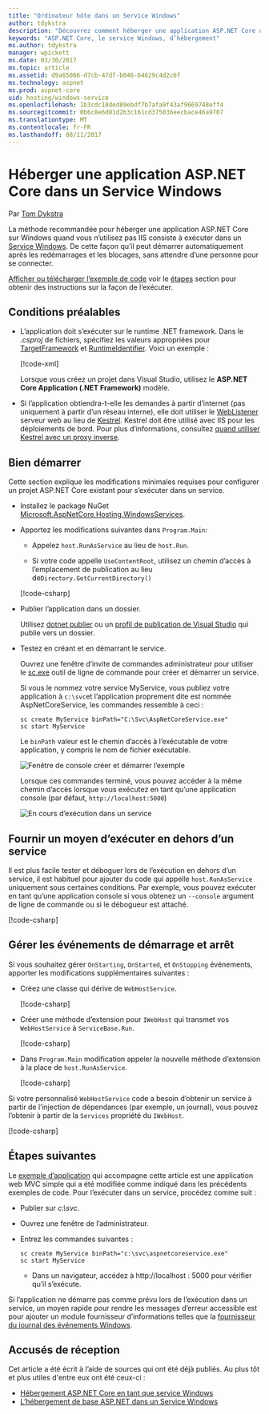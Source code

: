 ```yaml
---
title: "Ordinateur hôte dans un Service Windows"
author: tdykstra
description: "Découvrez comment héberger une application ASP.NET Core dans un Service Windows."
keywords: "ASP.NET Core, le service Windows, d’hébergement"
ms.author: tdykstra
manager: wpickett
ms.date: 03/30/2017
ms.topic: article
ms.assetid: d9a65066-d7cb-47df-b046-64629c4d2c6f
ms.technology: aspnet
ms.prod: aspnet-core
uid: hosting/windows-service
ms.openlocfilehash: 1b3cdc18ded89ebdf7b7afa9f43af9669748eff4
ms.sourcegitcommit: 0b6c8e6d81d2b3c161cd375036eecbace46a9707
ms.translationtype: MT
ms.contentlocale: fr-FR
ms.lasthandoff: 08/11/2017
---
```

# <a name="host-an-aspnet-core-app-in-a-windows-service"></a>Héberger une application ASP.NET Core dans un Service Windows

Par [Tom Dykstra](https://github.com/tdykstra)

La méthode recommandée pour héberger une application ASP.NET Core sur Windows quand vous n’utilisez pas IIS consiste à exécuter dans un [Service Windows](https://msdn.microsoft.com/library/d56de412). De cette façon qu’il peut démarrer automatiquement après les redémarrages et les blocages, sans attendre d’une personne pour se connecter.

[Afficher ou télécharger l’exemple de code](https://github.com/aspnet/Docs/tree/master/aspnetcore/hosting/windows-service/sample) voir le [étapes](#next-steps) section pour obtenir des instructions sur la façon de l’exécuter.

## <a name="prerequisites"></a>Conditions préalables

* L’application doit s’exécuter sur le runtime .NET framework.  Dans le *.csproj* de fichiers, spécifiez les valeurs appropriées pour [TargetFramework](https://docs.microsoft.com/nuget/schema/target-frameworks) et [RuntimeIdentifier](https://docs.microsoft.com/dotnet/articles/core/rid-catalog). Voici un exemple :

  [!code-xml[](windows-service/sample/AspNetCoreService.csproj?range=3-6)]

  Lorsque vous créez un projet dans Visual Studio, utilisez le **ASP.NET Core Application (.NET Framework)** modèle.

* Si l’application obtiendra-t-elle les demandes à partir d’internet (pas uniquement à partir d’un réseau interne), elle doit utiliser le [WebListener](xref:fundamentals/servers/weblistener) serveur web au lieu de [Kestrel](xref:fundamentals/servers/kestrel).  Kestrel doit être utilisé avec IIS pour les déploiements de bord.  Pour plus d’informations, consultez [quand utiliser Kestrel avec un proxy inverse](xref:fundamentals/servers/kestrel#when-to-use-kestrel-with-a-reverse-proxy).

## <a name="getting-started"></a>Bien démarrer

Cette section explique les modifications minimales requises pour configurer un projet ASP.NET Core existant pour s’exécuter dans un service.

* Installez le package NuGet [Microsoft.AspNetCore.Hosting.WindowsServices](https://www.nuget.org/packages/Microsoft.AspNetCore.Hosting.WindowsServices/).

* Apportez les modifications suivantes dans `Program.Main`:
  
  * Appelez `host.RunAsService` au lieu de `host.Run`.
  
  * Si votre code appelle `UseContentRoot`, utilisez un chemin d’accès à l’emplacement de publication au lieu de`Directory.GetCurrentDirectory()` 
  
  [!code-csharp[](windows-service/sample/Program.cs?name=ServiceOnly&highlight=3-4,8,14)]

* Publier l’application dans un dossier.

  Utilisez [dotnet publier](https://docs.microsoft.com/dotnet/articles/core/tools/dotnet-publish) ou un [profil de publication de Visual Studio](xref:publishing/web-publishing-vs) qui publie vers un dossier.

* Testez en créant et en démarrant le service.

  Ouvrez une fenêtre d’invite de commandes administrateur pour utiliser le [sc.exe](https://technet.microsoft.com/library/bb490995) outil de ligne de commande pour créer et démarrer un service.  
  
  Si vous le nommez votre service MyService, vous publiez votre application à `c:\svc`et l’application proprement dite est nommée AspNetCoreService, les commandes ressemble à ceci :

  ```console
  sc create MyService binPath="C:\Svc\AspNetCoreService.exe"
  sc start MyService
  ```
  Le `binPath` valeur est le chemin d’accès à l’exécutable de votre application, y compris le nom de fichier exécutable.

  ![Fenêtre de console créer et démarrer l’exemple](windows-service/_static/create-start.png)

  Lorsque ces commandes terminé, vous pouvez accéder à la même chemin d’accès lorsque vous exécutez en tant qu’une application console (par défaut, `http://localhost:5000`)

  ![En cours d’exécution dans un service](windows-service/_static/running-in-service.png)


## <a name="provide-a-way-to-run-outside-of-a-service"></a>Fournir un moyen d’exécuter en dehors d’un service

Il est plus facile tester et déboguer lors de l’exécution en dehors d’un service, il est habituel pour ajouter du code qui appelle `host.RunAsService` uniquement sous certaines conditions.  Par exemple, vous pouvez exécuter en tant qu’une application console si vous obtenez un `--console` argument de ligne de commande ou si le débogueur est attaché.

[!code-csharp[](windows-service/sample/Program.cs?name=ServiceOrConsole)]

## <a name="handle-stopping-and-starting-events"></a>Gérer les événements de démarrage et arrêt

Si vous souhaitez gérer `OnStarting`, `OnStarted`, et `OnStopping` événements, apporter les modifications supplémentaires suivantes :

* Créez une classe qui dérive de `WebHostService`.

  [!code-csharp[](windows-service/sample/CustomWebHostService.cs?name=NoLogging)]

* Créer une méthode d’extension pour `IWebHost` qui transmet vos `WebHostService` à `ServiceBase.Run`.

  [!code-csharp[](windows-service/sample/WebHostServiceExtensions.cs?name=ExtensionsClass)]

* Dans `Program.Main` modification appeler la nouvelle méthode d’extension à la place de `host.RunAsService`.

  [!code-csharp[](windows-service/sample/Program.cs?name=HandleStopStart&highlight=26)]

Si votre personnalisé `WebHostService` code a besoin d’obtenir un service à partir de l’injection de dépendances (par exemple, un journal), vous pouvez l’obtenir à partir de la `Services` propriété du `IWebHost`.

[!code-csharp[](windows-service/sample/CustomWebHostService.cs?name=Logging&highlight=7)]

## <a name="next-steps"></a>Étapes suivantes

Le [exemple d’application](https://github.com/aspnet/Docs/tree/master/aspnetcore/hosting/windows-service/sample) qui accompagne cette article est une application web MVC simple qui a été modifiée comme indiqué dans les précédents exemples de code.  Pour l’exécuter dans un service, procédez comme suit :

* Publier sur *c:\svc*.

* Ouvrez une fenêtre de l’administrateur.

* Entrez les commandes suivantes :

  ```console
  sc create MyService binPath="c:\svc\aspnetcoreservice.exe"
  sc start MyService
  ```

  * Dans un navigateur, accédez à http://localhost : 5000 pour vérifier qu’il s’exécute.

Si l’application ne démarre pas comme prévu lors de l’exécution dans un service, un moyen rapide pour rendre les messages d’erreur accessible est pour ajouter un module fournisseur d’informations telles que la [fournisseur du journal des événements Windows](xref:fundamentals/logging#eventlog).

## <a name="acknowledgments"></a>Accusés de réception

Cet article a été écrit à l’aide de sources qui ont été déjà publiés. Au plus tôt et plus utiles d'entre eux ont été ceux-ci :

* [Hébergement ASP.NET Core en tant que service Windows](http://stackoverflow.com/questions/37346383/hosting-asp-net-core-as-windows-service/37464074#37464074)
* [L’hébergement de base ASP.NET dans un Service Windows](http://dotnetthoughts.net/how-to-host-your-aspnet-core-in-a-windows-service/)
